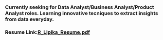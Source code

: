
 
 ### Currently seeking for Data Analyst/Business Analyst/Product Analyst roles.                      Learning innovative tecniques to extract insights from data everyday.


### Resume Link:[R_Lipika_Resume.pdf](https://github.com/Lipika824/Fitbit-Fitness-Tracker/files/9079485/R_Lipika_Resume.pdf)
